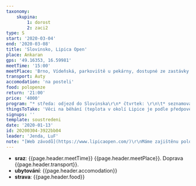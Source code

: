```yaml
---
taxonomy:
    skupina:
        1: dorost
        2: zaci2
type: S
start: '2020-03-04'
end: '2020-03-08'
title: 'Slovinsko, Lipica Open'
place: Ankaran
gps: '49.16353, 16.59981'
meetTime: '15:00'
meetPlace: 'Brno, Vídeňská, parkoviště u pekárny, dostupné ze zastávky Bohunická'
transport: Auty
accomodation: 'na posteli'
food: polopenze
return: '21:00'
price: '4000'
program: "* středa: odjezd do Slovinska\r\n* čtvrtek: \r\n\t* seznamovací trénink (Vilenica)\r\n\t* COB (Vilenica)\r\n* pátek: \r\n * sprint (Izola)\r\n * věšák-sběrák (Pliskovica)\r\n* sobota a neděle - účast na závodech Lipica Open"
thingsToTake: 'Věci na běhání (teplota v okolí Lipice je podle předpovědi okolo 10°C přes den, v noci méně a loni ještě i foukalo), plavky (na ubyování je bazén se slanou vodou).'
signups: ''
template: soustredeni
date: '2020-01-13'
id: 20200304-3922bb04
leader: 'Jenda, LuF'
note: "[Web závodů](https://www.lipicaopen.com/)\r\nMáme zajištěnu polopenzi od čtvrteční snídaně, [web ubytování](https://www.zdravilisce-debelirtic.si/en/). Obědy zajistíme vlastním nákupem nebo v restauraci.\r\nPojištění nezařizujeme, do Itálie nepojedeme."
---
```

* **sraz**: {{page.header.meetTime}} {{page.header.meetPlace}}. Doprava {{page.header.transport}}.
* **ubytování**: {{page.header.accomodation}}
* **strava**: {{page.header.food}}
